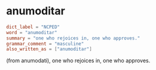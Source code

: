 # anumoditar

``` toml
dict_label = "NCPED"
word = "anumoditar"
summary = "one who rejoices in, one who approves."
grammar_comment = "masculine"
also_written_as = ["anumoditar"]
```

(from anumodati), one who rejoices in, one who approves.

